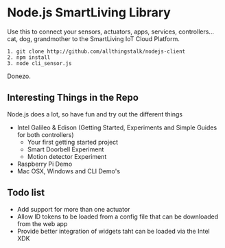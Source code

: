 # Node.js SmartLiving Library

Use this to connect your sensors, actuators, apps, services, controllers... cat, dog, grandmother to the SmartLiving IoT Cloud Platform.

	1. git clone http://github.com/allthingstalk/nodejs-client
	2. npm install
	3. node cli_sensor.js

Donezo.

## Interesting Things in the Repo

Node.js does  a lot, so have fun and try out the different things

- Intel Galileo & Edison (Getting Started, Experiments and Simple Guides for both controllers)
	- Your first getting started project
	- Smart Doorbell Experiment
	- Motion detector Experiment
- Raspberry Pi Demo
- Mac OSX, Windows and CLI Demo's


## Todo list
- Add support for more than one actuator
- Allow ID tokens to be loaded from a config file that can be downloaded from the web app
- Provide better integration of widgets taht can be loaded via the Intel XDK
